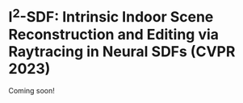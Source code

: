 # I$^2$-SDF: Intrinsic Indoor Scene Reconstruction and Editing via Raytracing in Neural SDFs (CVPR 2023)
Coming soon!
